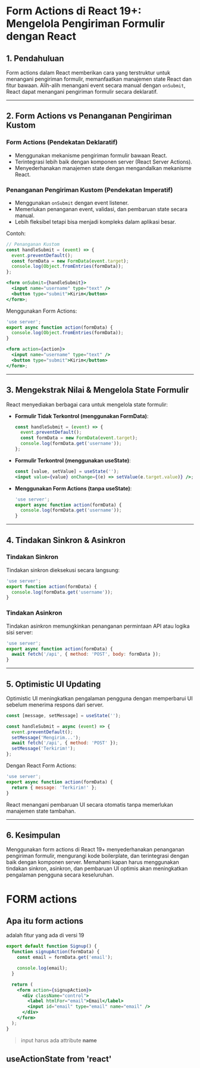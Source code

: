 # Form Actions di React 19+: Mengelola Pengiriman Formulir dengan React

## 1. Pendahuluan

Form actions dalam React memberikan cara yang terstruktur untuk menangani pengiriman
formulir, memanfaatkan manajemen state React dan fitur bawaan. Alih-alih menangani
event secara manual dengan `onSubmit`, React dapat menangani pengiriman formulir
secara deklaratif.

---

## 2. Form Actions vs Penanganan Pengiriman Kustom

### **Form Actions (Pendekatan Deklaratif)**

- Menggunakan mekanisme pengiriman formulir bawaan React.
- Terintegrasi lebih baik dengan komponen server (React Server Actions).
- Menyederhanakan manajemen state dengan mengandalkan mekanisme React.

### **Penanganan Pengiriman Kustom (Pendekatan Imperatif)**

- Menggunakan `onSubmit` dengan event listener.
- Memerlukan penanganan event, validasi, dan pembaruan state secara manual.
- Lebih fleksibel tetapi bisa menjadi kompleks dalam aplikasi besar.

Contoh:

```jsx
// Penanganan Kustom
const handleSubmit = (event) => {
  event.preventDefault();
  const formData = new FormData(event.target);
  console.log(Object.fromEntries(formData));
};

<form onSubmit={handleSubmit}>
  <input name="username" type="text" />
  <button type="submit">Kirim</button>
</form>;
```

Menggunakan Form Actions:

```jsx
'use server';
export async function action(formData) {
  console.log(Object.fromEntries(formData));
}

<form action={action}>
  <input name="username" type="text" />
  <button type="submit">Kirim</button>
</form>;
```

---

## 3. Mengekstrak Nilai & Mengelola State Formulir

React menyediakan berbagai cara untuk mengelola state formulir:

- **Formulir Tidak Terkontrol (menggunakan FormData)**:

  ```jsx
  const handleSubmit = (event) => {
    event.preventDefault();
    const formData = new FormData(event.target);
    console.log(formData.get('username'));
  };
  ```

- **Formulir Terkontrol (menggunakan useState)**:

  ```jsx
  const [value, setValue] = useState('');
  <input value={value} onChange={(e) => setValue(e.target.value)} />;
  ```

- **Menggunakan Form Actions (tanpa useState)**:
  ```jsx
  'use server';
  export async function action(formData) {
    console.log(formData.get('username'));
  }
  ```

---

## 4. Tindakan Sinkron & Asinkron

### **Tindakan Sinkron**

Tindakan sinkron dieksekusi secara langsung:

```jsx
'use server';
export function action(formData) {
  console.log(formData.get('username'));
}
```

### **Tindakan Asinkron**

Tindakan asinkron memungkinkan penanganan permintaan API atau logika sisi server:

```jsx
'use server';
export async function action(formData) {
  await fetch('/api', { method: 'POST', body: formData });
}
```

---

## 5. Optimistic UI Updating

Optimistic UI meningkatkan pengalaman pengguna dengan memperbarui UI sebelum menerima
respons dari server.

```jsx
const [message, setMessage] = useState('');

const handleSubmit = async (event) => {
  event.preventDefault();
  setMessage('Mengirim...');
  await fetch('/api', { method: 'POST' });
  setMessage('Terkirim!');
};
```

Dengan React Form Actions:

```jsx
'use server';
export async function action(formData) {
  return { message: 'Terkirim!' };
}
```

React menangani pembaruan UI secara otomatis tanpa memerlukan manajemen state
tambahan.

---

## 6. Kesimpulan

Menggunakan form actions di React 19+ menyederhanakan penanganan pengiriman formulir,
mengurangi kode boilerplate, dan terintegrasi dengan baik dengan komponen server.
Memahami kapan harus menggunakan tindakan sinkron, asinkron, dan pembaruan UI optimis
akan meningkatkan pengalaman pengguna secara keseluruhan.

# FORM actions

## Apa itu form actions

adalah fitur yang ada di versi 19

```jsx
export default function Signup() {
  function signupAction(formData) {
    const email = formData.get('email');

    console.log(email);
  }

  return (
    <form action={signupAction}>
      <div className="control">
        <label htmlFor="email">Email</label>
        <input id="email" type="email" name="email" />
      </div>
    </form>
  );
}
```

> input harus ada attribute **name**

## useActionState from 'react'

<!-- berikan penejlasan apa itu useActionState -->
<!-- berikan contoh beserta langkah pembuatannya(dari import, buat action)-->
<!-- untuk contoh ada input, confirmation password, select, dropdown, checkbox, dan slider -->

<!-- berikan 2 contoh yaitu yang formAction tanpa async yang kedua dengan async -->
<!-- untuk memberikan loading ada 2 cara yaitu menggunakan pedding di useActionState atau formStatus()-->
